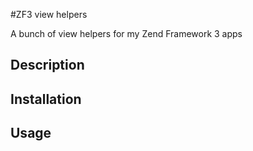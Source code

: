 #ZF3 view helpers

A bunch of view helpers for my Zend Framework 3 apps

## Description

## Installation

## Usage

